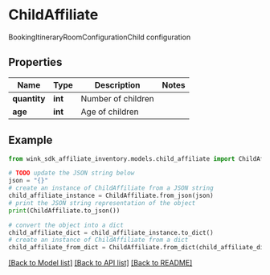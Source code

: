 # ChildAffiliate

BookingItineraryRoomConfigurationChild configuration

## Properties

Name | Type | Description | Notes
------------ | ------------- | ------------- | -------------
**quantity** | **int** | Number of children | 
**age** | **int** | Age of children | 

## Example

```python
from wink_sdk_affiliate_inventory.models.child_affiliate import ChildAffiliate

# TODO update the JSON string below
json = "{}"
# create an instance of ChildAffiliate from a JSON string
child_affiliate_instance = ChildAffiliate.from_json(json)
# print the JSON string representation of the object
print(ChildAffiliate.to_json())

# convert the object into a dict
child_affiliate_dict = child_affiliate_instance.to_dict()
# create an instance of ChildAffiliate from a dict
child_affiliate_from_dict = ChildAffiliate.from_dict(child_affiliate_dict)
```
[[Back to Model list]](../README.md#documentation-for-models) [[Back to API list]](../README.md#documentation-for-api-endpoints) [[Back to README]](../README.md)


